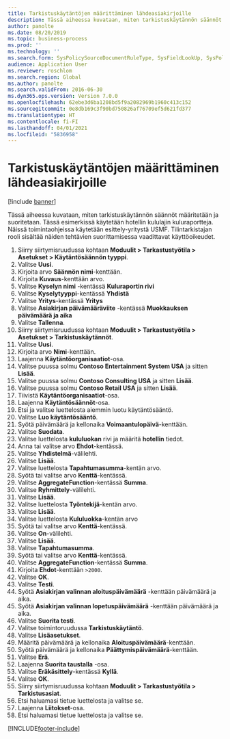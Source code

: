 ```yaml
---
title: Tarkistuskäytäntöjen määrittäminen lähdeasiakirjoille
description: Tässä aiheessa kuvataan, miten tarkistuskäytännön säännöt määritetään ja suoritetaan.
author: panolte
ms.date: 08/20/2019
ms.topic: business-process
ms.prod: ''
ms.technology: ''
ms.search.form: SysPolicySourceDocumentRuleType, SysFieldLookUp, SysPolicyListPage, SysPolicy, AuditPolicyRule, SysQueryForm, SysQueryFieldLookUp, AuditPolicyDateSelection, AuditPolicyAdditionalOption, BatchJob, CaseDetail
audience: Application User
ms.reviewer: roschlom
ms.search.region: Global
ms.author: panolte
ms.search.validFrom: 2016-06-30
ms.dyn365.ops.version: Version 7.0.0
ms.openlocfilehash: 62ebe3d6ba1208bd5f9a2082969b1960c413c152
ms.sourcegitcommit: 0e8db169c3f90bd750826af76709ef5d621fd377
ms.translationtype: HT
ms.contentlocale: fi-FI
ms.lasthandoff: 04/01/2021
ms.locfileid: "5836958"
---
```

# <a name="define-audit-policies-for-source-documents"></a>Tarkistuskäytäntöjen määrittäminen lähdeasiakirjoille

[!include [banner](../../includes/banner.md)]

Tässä aiheessa kuvataan, miten tarkistuskäytännön säännöt määritetään ja suoritetaan. Tässä esimerkissä käytetään hotellin kululajin kuluraportteja. Näissä toimintaohjeissa käytetään esittely-yritystä USMF. Tilintarkistajan rooli sisältää näiden tehtävien suorittamisessa vaadittavat käyttöoikeudet.

1. Siirry siirtymisruudussa kohtaan **Moduulit > Tarkastustyötila > Asetukset > Käytäntösäännön tyyppi**.
2. Valitse **Uusi**.
3. Kirjoita arvo **Säännön nimi**-kenttään.
4. Kirjoita **Kuvaus**-kenttään arvo.
5. Valitse **Kyselyn nimi** -kentässä **Kuluraportin rivi**
6. Valitse **Kyselytyyppi**-kentässä **Yhdistä**
7. Valitse **Yritys**-kentässä **Yritys**
8. Valitse **Asiakirjan päivämääräviite** -kentässä **Muokkauksen päivämäärä ja aika**
9. Valitse **Tallenna**.
10. Siirry siirtymisruudussa kohtaan **Moduulit > Tarkastustyötila > Asetukset > Tarkistuskäytännöt**.
11. Valitse **Uusi**.
12. Kirjoita arvo **Nimi**-kenttään.
13. Laajenna **Käytäntöorganisaatiot**-osa.
14. Valitse puussa solmu **Contoso Entertainment System USA** ja sitten **Lisää**.
15. Valitse puussa solmu **Contoso Consulting USA** ja sitten **Lisää**.
16. Valitse puussa solmu **Contoso Retail USA** ja sitten **Lisää**.
17. Tiivistä **Käytäntöorganisaatiot**-osa.
18. Laajenna **Käytäntösäännöt**-osa.
19. Etsi ja valitse luettelosta aiemmin luotu käytäntösääntö.
20. Valitse **Luo käytäntösääntö**.
21. Syötä päivämäärä ja kellonaika **Voimaantulopäivä**-kenttään.
22. Valitse **Suodata**.
23. Valitse luettelosta **kululuokan** rivi ja määritä **hotellin** tiedot.
24. Anna tai valitse arvo **Ehdot**-kentässä.
25. Valitse **Yhdistelmä**-välilehti.
26. Valitse **Lisää**.
27. Valitse luettelosta **Tapahtumasumma**-kentän arvo.
28. Syötä tai valitse arvo **Kenttä**-kentässä.
29. Valitse **AggregateFunction**-kentässä **Summa**.
30. Valitse **Ryhmittely**-välilehti.
31. Valitse **Lisää**.
32. Valitse luettelosta **Työntekijä**-kentän arvo.
33. Valitse **Lisää**.
34. Valitse luettelosta **Kululuokka**-kentän arvo
35. Syötä tai valitse arvo **Kenttä**-kentässä.
36. Valitse **On**-välilehti.
37. Valitse **Lisää**.
38. Valitse **Tapahtumasumma**.
39. Syötä tai valitse arvo **Kenttä**-kentässä.
40. Valitse **AggregateFunction**-kentässä **Summa**.
41. Kirjoita **Ehdot**-kenttään `>2000`.
42. Valitse **OK**.
43. Valitse **Testi**.
44. Syötä **Asiakirjan valinnan aloituspäivämäärä** -kenttään päivämäärä ja aika.
45. Syötä **Asiakirjan valinnan lopetuspäivämäärä** -kenttään päivämäärä ja aika.
46. Valitse **Suorita testi**.
47. Valitse toimintoruudussa **Tarkistuskäytäntö**.
48. Valitse **Lisäasetukset**.
49. Määritä päivämäärä ja kellonaika **Aloituspäivämäärä**-kenttään.
50. Syötä päivämäärä ja kellonaika **Päättymispäivämäärä**-kenttään.
51. Valitse **Erä**.
52. Laajenna **Suorita taustalla** -osa.
53. Valitse **Eräkäsittely**-kentässä **Kyllä**.
54. Valitse **OK**.
55. Siirry siirtymisruudussa kohtaan **Moduulit > Tarkastustyötila > Tarkistusasiat**.
56. Etsi haluamasi tietue luettelosta ja valitse se.
57. Laajenna **Liitokset**-osa.
58. Etsi haluamasi tietue luettelosta ja valitse se.



[!INCLUDE[footer-include](../../../includes/footer-banner.md)]